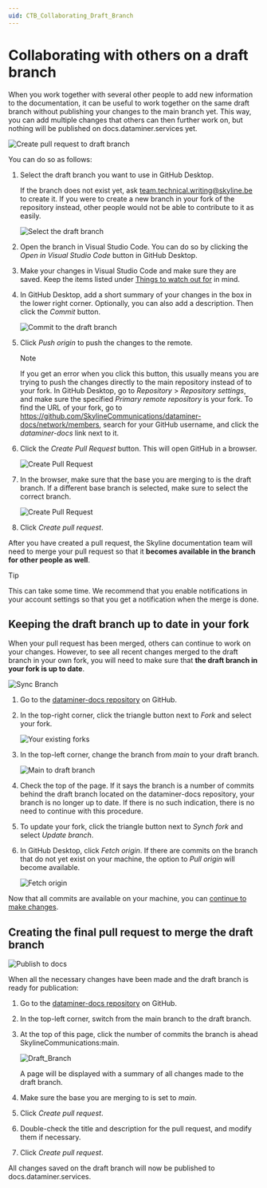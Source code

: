 ```yaml
---
uid: CTB_Collaborating_Draft_Branch
---
```


# Collaborating with others on a draft branch

When you work together with several other people to add new information to the documentation, it can be useful to work together on the same draft branch without publishing your changes to the main branch yet. This way, you can add multiple changes that others can then further work on, but nothing will be published on docs.dataminer.services yet.

![Create pull request to draft branch](~/images/Pull_Request_Draft_Branch.png)

You can do so as follows:

1. Select the draft branch you want to use in GitHub Desktop.

   If the branch does not exist yet, ask <team.technical.writing@skyline.be> to create it. If you were to create a new branch in your fork of the repository instead, other people would not be able to contribute to it as easily.

   ![Select the draft branch](~/images/Contrib_SelectDraftBranch.png)

1. Open the branch in Visual Studio Code. You can do so by clicking the *Open in Visual Studio Code* button in GitHub Desktop.

1. Make your changes in Visual Studio Code and make sure they are saved. Keep the items listed under [Things to watch out for](xref:CTB_Watch_out_for) in mind.

1. In GitHub Desktop, add a short summary of your changes in the box in the lower right corner. Optionally, you can also add a description. Then click the *Commit* button.

   ![Commit to the draft branch](~/images/Contrib_CommitToDraftBranch.png)

1. Click *Push origin* to push the changes to the remote.

   > [!NOTE]
   > If you get an error when you click this button, this usually means you are trying to push the changes directly to the main repository instead of to your fork. In GitHub Desktop, go to *Repository* > *Repository settings*, and make sure the specified *Primary remote repository* is your fork. To find the URL of your fork, go to <https://github.com/SkylineCommunications/dataminer-docs/network/members>, search for your GitHub username, and click the *dataminer-docs* link next to it.

1. Click the *Create Pull Request* button. This will open GitHub in a browser.

   ![Create Pull Request](~/images/Contrib_CreatePullRequest.png)

1. In the browser, make sure that the base you are merging to is the draft branch. If a different base branch is selected, make sure to select the correct branch.

   ![Create Pull Request](~/images/Contrib_DraftBranchForPullRequest.png)

1. Click *Create pull request*.

After you have created a pull request, the Skyline documentation team will need to merge your pull request so that it **becomes available in the branch for other people as well**.

> [!TIP]
> This can take some time. We recommend that you enable notifications in your account settings so that you get a notification when the merge is done.

## Keeping the draft branch up to date in your fork

When your pull request has been merged, others can continue to work on your changes. However, to see all recent changes merged to the draft branch in your own fork, you will need to make sure that **the draft branch in your fork is up to date**.

![Sync Branch](~/images/Sync_Branch.png)

1. Go to the [dataminer-docs repository](https://github.com/SkylineCommunications/dataminer-docs) on GitHub.

1. In the top-right corner, click the triangle button next to *Fork* and select your fork.

   ![Your existing forks](~/images/Your_Existing_Forks.png)

1. In the top-left corner, change the branch from *main* to your draft branch.

   ![Main to draft branch](~/images/Main_to_Draft.png)

1. Check the top of the page. If it says the branch is a number of commits behind the draft branch located on the dataminer-docs repository, your branch is no longer up to date. If there is no such indication, there is no need to continue with this procedure.

1. To update your fork, click the triangle button next to *Synch fork* and select *Update branch*.

1. In GitHub Desktop, click *Fetch origin*. If there are commits on the branch that do not yet exist on your machine, the option to *Pull origin* will become available.

   ![Fetch origin](~/images/Fetch_Origin.png)

Now that all commits are available on your machine, you can [continue to make changes](#collaborating-with-others-on-a-draft-branch).

## Creating the final pull request to merge the draft branch

![Publish to docs](~/images/Publish_to_Docs.png)

When all the necessary changes have been made and the draft branch is ready for publication:

1. Go to the [dataminer-docs repository](https://github.com/SkylineCommunications/dataminer-docs) on GitHub.

1. In the top-left corner, switch from the main branch to the draft branch.

1. At the top of this page, click the number of commits the branch is ahead SkylineCommunications:main.

   ![Draft_Branch](~/images/Draft_Branch.png)

   A page will be displayed with a summary of all changes made to the draft branch.

1. Make sure the base you are merging to is set to *main*.

1. Click *Create pull request*.

1. Double-check the title and description for the pull request, and modify them if necessary.

1. Click *Create pull request*.

All changes saved on the draft branch will now be published to docs.dataminer.services.
